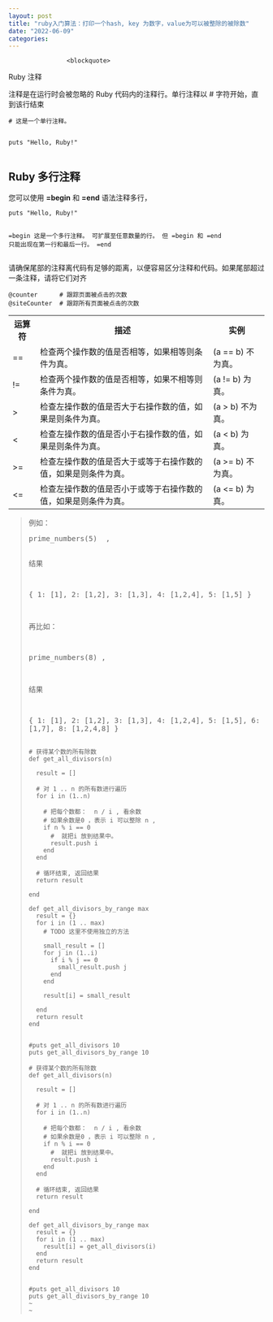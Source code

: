```yaml
---
layout: post
title: "ruby入门算法：打印一个hash, key 为数字，value为可以被整除的被除数"
date: "2022-06-09"
categories: 
---
```


                    <blockquote> 
 <p>Ruby 注释</p> 
 <p>注释是在运行时会被忽略的 Ruby 代码内的注释行。单行注释以 # 字符开始，直到该行结束</p> 
 <pre><code class="language-ruby"># 这是一个单行注释。
 
puts "Hello, Ruby!"</code></pre> 
 <h2>Ruby 多行注释</h2> 
 <p>您可以使用 <strong>=begin</strong> 和 <strong>=end</strong> 语法注释多行，</p> 
 <pre><code class="language-ruby">puts "Hello, Ruby!"
 
=begin
这是一个多行注释。
可扩展至任意数量的行。
但 =begin 和 =end 只能出现在第一行和最后一行。 
=end</code></pre> 
 <p>请确保尾部的注释离代码有足够的距离，以便容易区分注释和代码。如果尾部超过一条注释，请将它们对齐</p> 
 <pre><code class="language-ruby">@counter      # 跟踪页面被点击的次数
@siteCounter  # 跟踪所有页面被点击的次数</code></pre> 
 <table><tbody>
<tr>
<th>运算符</th>
<th>描述</th>
<th>实例</th>
</tr>
<tr>
<td>==</td>
<td>检查两个操作数的值是否相等，如果相等则条件为真。</td>
<td>(a == b) 不为真。</td>
</tr>
<tr>
<td>!=</td>
<td>检查两个操作数的值是否相等，如果不相等则条件为真。</td>
<td>(a != b) 为真。</td>
</tr>
<tr>
<td>&gt;</td>
<td>检查左操作数的值是否大于右操作数的值，如果是则条件为真。</td>
<td>(a &gt; b) 不为真。</td>
</tr>
<tr>
<td>&lt;</td>
<td>检查左操作数的值是否小于右操作数的值，如果是则条件为真。</td>
<td>(a &lt; b) 为真。</td>
</tr>
<tr>
<td>&gt;=</td>
<td>检查左操作数的值是否大于或等于右操作数的值，如果是则条件为真。</td>
<td>(a &gt;= b) 不为真。</td>
</tr>
<tr>
<td>&lt;=</td>
<td>检查左操作数的值是否小于或等于右操作数的值，如果是则条件为真。</td>
<td>(a &lt;= b) 为真。</td>
</tr>
</tbody></table>
</blockquote> 
<blockquote> 
 <p>例如：</p> 
 <pre>prime_numbers(5)  ,

结果

{
  1: [1],
  2: [1,2],
  3: [1,3],
  4: [1,2,4],
  5: [1,5]
}

再比如：

prime_numbers(8)  ,

结果

{
  1: [1],
  2: [1,2],
  3: [1,3],
  4: [1,2,4],
  5: [1,5],
  6: [1,2,3,6],
  7: [1,7],
  8: [1,2,4,8]
}</pre> 
 <pre><code class="language-ruby"># 获得某个数的所有除数
def get_all_divisors(n)

  result = []

  # 对 1 .. n 的所有数进行遍历
  for i in (1..n)

    # 把每个数都：  n / i , 看余数
    # 如果余数是0 ，表示 i 可以整除 n ,
    if n % i == 0
      #  就把i 放到结果中。
      result.push i
    end 
  end 

  # 循环结束, 返回结果
  return result

end

def get_all_divisors_by_range max 
  result = {}
  for i in (1 .. max)
    # TODO 这里不使用独立的方法

    small_result = []
    for j in (1..i)
      if i % j == 0
        small_result.push j
      end
    end

    result[i] = small_result

  end
  return result
end


#puts get_all_divisors 10
puts get_all_divisors_by_range 10
</code></pre> 
 <pre><code class="language-ruby"># 获得某个数的所有除数
def get_all_divisors(n)

  result = []

  # 对 1 .. n 的所有数进行遍历
  for i in (1..n)

    # 把每个数都：  n / i , 看余数
    # 如果余数是0 ，表示 i 可以整除 n ,
    if n % i == 0
      #  就把i 放到结果中。
      result.push i
    end 
  end 

  # 循环结束, 返回结果
  return result

end

def get_all_divisors_by_range max 
  result = {}
  for i in (1 .. max)
    result[i] = get_all_divisors(i)
  end 
  return result
end


#puts get_all_divisors 10
puts get_all_divisors_by_range 10
~                                                                                                                                                                            
~                                      </code></pre> 
 <p></p> 
</blockquote> 
<p style="text-align:center;"><img alt="" src="https://img-blog.csdnimg.cn/f8db80822b4848d4929e60e885615f9f.png?x-oss-process=image/watermark,type_d3F5LXplbmhlaQ,shadow_50,text_Q1NETiBA6K645aKo44Gu5bCP6J206J22,size_20,color_FFFFFF,t_70,g_se,x_16"></p> 
<p></p>
                
